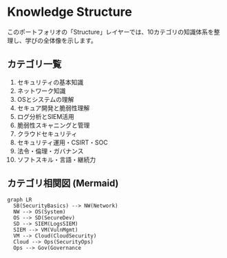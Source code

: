 # Knowledge Structure

このポートフォリオの「Structure」レイヤーでは、10カテゴリの知識体系を整理し、学びの全体像を示します。

## カテゴリ一覧

1. セキュリティの基本知識  
2. ネットワーク知識  
3. OSとシステムの理解  
4. セキュア開発と脆弱性理解  
5. ログ分析とSIEM活用  
6. 脆弱性スキャニングと管理  
7. クラウドセキュリティ  
8. セキュリティ運用・CSIRT・SOC  
9. 法令・倫理・ガバナンス  
10. ソフトスキル・言語・継続力  

## カテゴリ相関図 (Mermaid)

```mermaid
graph LR
  SB(SecurityBasics) --> NW(Network)
  NW --> OS(System)
  OS --> SD(SecureDev)
  SD --> SIEM(LogsSIEM)
  SIEM --> VM(VulnMgmt)
  VM --> Cloud(CloudSecurity)
  Cloud --> Ops(SecurityOps)
  Ops --> Gov(Governance
